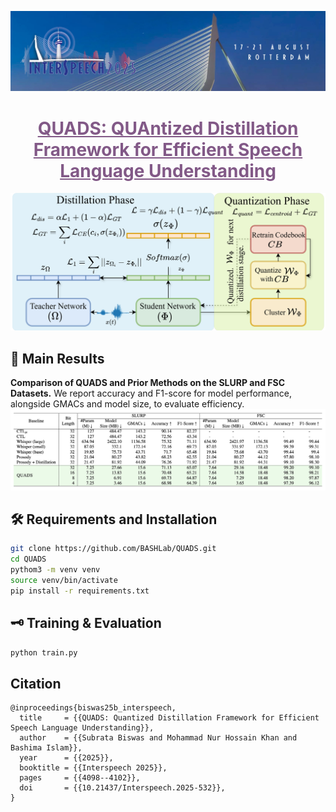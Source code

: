 <p><img src="./assets/interspeech.jpeg" width="800"></p>

<h1 align="center">
    <a href="https://arxiv.org/abs/2505.14723" style="color:#825987">
        QUADS: QUAntized Distillation Framework for Efficient Speech Language Understanding
    </a>
</h1>

<img src="./assets/QUADS_main_diagram.png" width="800" />

## 🚀 Main Results
**Comparison of QUADS and Prior Methods on the SLURP and FSC Datasets.** We report accuracy and F1-score for model performance, alongside GMACs and model size, to evaluate efficiency.
<img src="./assets/main_result_table.png" width="800" />

## 🛠️ Requirements and Installation
```bash
git clone https://github.com/BASHLab/QUADS.git
cd QUADS
pythom3 -m venv venv
source venv/bin/activate
pip install -r requirements.txt
```

## 🗝️ Training & Evaluation
```bash
python train.py
```

## Citation
```
@inproceedings{biswas25b_interspeech,
  title     = {{QUADS: Quantized Distillation Framework for Efficient Speech Language Understanding}},
  author    = {{Subrata Biswas and Mohammad Nur Hossain Khan and Bashima Islam}},
  year      = {{2025}},
  booktitle = {{Interspeech 2025}},
  pages     = {{4098--4102}},
  doi       = {{10.21437/Interspeech.2025-532}},
}
```
